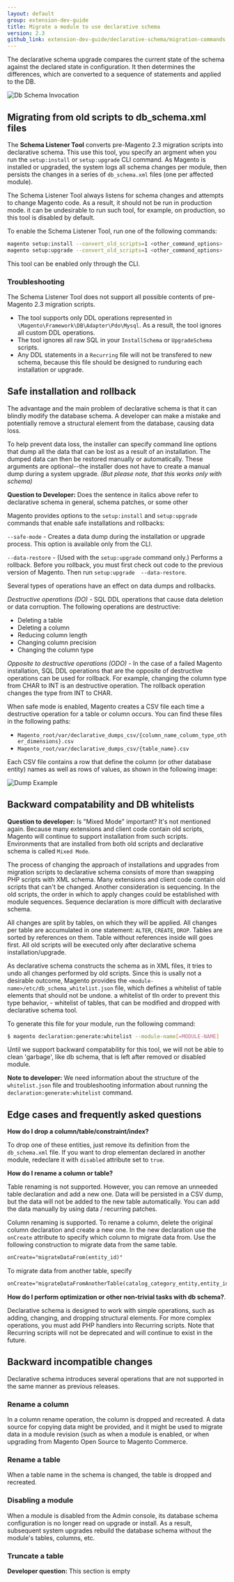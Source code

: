 ```yaml
---
layout: default
group: extension-dev-guide
title: Migrate a module to use declarative schema
version: 2.3
github_link: extension-dev-guide/declarative-schema/migration-commands.md
---
```


The declarative schema upgrade compares the current state of the schema against the declared state in configuration. It then determines the differences, which are converted to a sequence of statements and applied to the DB.

![Db Schema Invocation]({{page.baseurl}}extension-dev-guide/declarative-schema/images/declarative-schema-invocation.png)

## Migrating from old scripts to  db_schema.xml files

The **Schema Listener Tool** converts pre-Magento 2.3 migration scripts into declarative schema. This use this tool, you specify an argment when you run the `setup:install` or `setup:upgrade` CLI command. As Magento is installed or upgraded, the system logs all schema changes per module, then persists the changes in a series of `db_schema.xml` files (one per affected module).

The Schema Listener Tool always listens for schema changes and attempts to change Magento code. As a result, it should not be run in production mode.  it can be undesirable to run such tool, for example, on production, so this tool is disabled by default.

To enable the Schema Listener Tool, run one of the following commands:

```bash
magento setup:install --convert_old_scripts=1 <other_command_options>
magento setup:upgrade --convert_old_scripts=1 <other_command_options>
```

<div class="bs-callout bs-callout-info" id="info" markdown="1">
This tool can be enabled only through the CLI.
</div>

### Troubleshooting

The Schema Listener Tool does not support all possible contents of pre-Magento 2.3 migration scripts.

* The tool supports only DDL operations represented in `\Magento\Framework\DB\Adapter\Pdo\Mysql`. As a result, the tool ignores all custom DDL operations.
* The tool ignores all raw SQL in your `InstallSchema` or `UpgradeSchema` scripts.
* Any DDL statements in a `Recurring` file will not be transfered to new schema, because this file should be designed to runduring each installation or upgrade.

## Safe installation and rollback

The advantage and the main problem of declarative schema is that it can blindly modify the database schema. A developer can make a mistake and potentially remove a structural element from the database, causing data loss.

To help prevent data loss, the installer can specify command line options that dump all the data that can be lost as a result of an installation. The dumped data can then be restored manually or automatically. These arguments are optional--the installer does not have to create a manual dump during a system upgrade. _(But please note, that this works only with schema)_

**Question to Developer:** Does the sentence in italics above refer to declarative schema in general, schema patches, or some other

Magento provides options to the `setup:install` and `setup:upgrade` commands that enable safe installations and rollbacks:

`--safe-mode` - Creates a data dump during the installation or upgrade process. This option is available only from the CLI.

`--data-restore` - (Used with the `setup:upgrade` command only.) Performs a rollback. Before you rollback, you must first check out code to the previous version of Magento. Then run `setup:upgrade  --data-restore`.

Several types of operations have an effect on data dumps and rollbacks.

*Destructive operations (DO)* - SQL DDL operations that cause data deletion or data corruption. The following operations are destructive:

- Deleting a table
- Deleting a column
- Reducing column length
- Changing column precision
- Changing the column type

*Opposite to destructive operations (ODO)* - In the case of a failed Magento installation, SQL DDL operations that are the opposite of  destructive operations can be used for rollback. For example, changing the column type from CHAR to INT is an destructive
operation. The rollback operation changes the type from INT to CHAR.

When safe mode is enabled, Magento creates a CSV file each time a destructive operation for a table or column occurs. You can find these files in the following paths:

* `Magento_root/var/declarative_dumps_csv/{column_name_column_type_other_dimensions}.csv`
* `Magento_root/var/declarative_dumps_csv/{table_name}.csv`

Each CSV file contains a row that define the column (or other database entity) names as well as rows of values, as shown in the following image:

![Dump Example]({{page.baseurl}}extension-dev-guide/declarative-schema/images/dump_example.png)

## Backward compatability and DB whitelists

**Question to developer:** Is "Mixed Mode" important? It's not mentioned again.
Because many extensions and client code contain old scripts, Magento will continue to support installation from such scripts. Environments that are installed from both old scripts and declarative schema is called `Mixed Mode`.

The process of changing the approach of installations and upgrades from migration scripts to declarative schema consists of more than swapping PHP scripts with XML schema. Many extensions and client code contain old scripts that can't be changed. Another consideration is sequencing. In the old scripts, the order in which to apply changes could be established with module sequences. Sequence declaration is more difficult with declarative schema.

All changes are split by tables, on which they will be applied. All changes per table are accumulated in one statement: `ALTER`, `CREATE`, `DROP`. Tables are sorted by references on them. Table without references inside will goes first. All old scripts will be executed only after declarative schema installation/upgrade.

As declarative schema constructs the schema as in XML files, it tries to undo all changes performed by old scripts. Since this is usally not a desirable outcome, Magento provides the `<module-name>/etc/db_schema_whitelist.json` file, which defines a whitelist of table elements that should not be undone.  a whitelist of tIn order to prevent this type behavior, - whitelist of tables, that can be modified and dropped with declarative schema tool.

To generate this file for your module, run the following command:

```bash
$ magento declaration:generate:whitelist --module-name[=MODULE-NAME]
```

Until we support backward compatability for this tool, we will not be able to clean 'garbage', like db schema, that is left after removed or disabled module.

**Note to developer:** We need information about the structure of the `whitelist.json` file and troubleshooting information about running the `declaration:generate:whitelist` command.


## Edge cases and frequently asked questions

**How do I drop a column/table/constraint/index?**

To drop one of these entities, just remove its definition from the `db_schema.xml` file. If you want to drop elementan declared in another module, redeclare it with `disabled` attribute set to `true`.

**How do I rename a column or table?**

Table renaming is not supported. However, you can remove an unneeded table declaration and add a new one. Data will be persisted in a CSV dump, but the data will not be added to the new table automatically. You can add the data manually by using data / recurring patches.

Column renaming is supported. To rename a column, delete the original column declaration and create a new one. In the new declaration use the `onCreate` attribute to specify which column to migrate data from. Use the following construction to migrate data from the same table.

```xml
onCreate="migrateDataFrom(entity_id)"
```

To migrate data from another table, specify

```xml
onCreate="migrateDataFromAnotherTable(catalog_category_entity,entity_id)"
```

**How do I perform optimization or other non-trivial tasks with db schema?**.

Declarative schema is designed to work with simple operations, such as adding, changing, and dropping structural elements. For more complex operations, you must add PHP handlers into Recurring scripts. Note that Recurring scripts will not be deprecated and will continue to exist in the future.

## Backward incompatible changes

Declarative schema introduces several operations that are not supported in the same manner as previous releases.

### Rename a column

In a column rename operation, the column is dropped and recreated. A data source for copying data might be provided, and it might be used to migrate data in a module revision (such as when a module is enabled, or when upgrading from Magento Open Source to Magento Commerce.

### Rename a table

When a table name in the schema is changed, the table is dropped and recreated.

### Disabling a module

When a module is disabled from the Admin console, its database schema configuration is no longer read on upgrade or install. As a result, subsequent system upgrades rebuild the database schema without the module's tables, columns, etc.

### Truncate a table

**Developer question:** This section is empty
